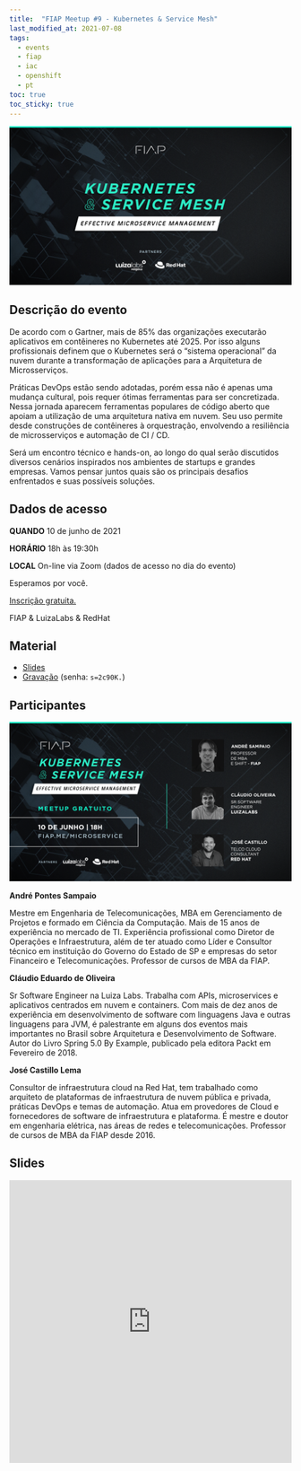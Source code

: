 ```yaml
---
title:  "FIAP Meetup #9 - Kubernetes & Service Mesh"
last_modified_at: 2021-07-08
tags:
  - events
  - fiap
  - iac
  - openshift
  - pt
toc: true
toc_sticky: true
---
```


[![](/assets/images/posts/2021-05-31-fiap-meetup/0.png)](https://www.meetup.com/pt-BR/fiapmeetups/events/278576296)

## Descrição do evento

De acordo com o Gartner, mais de 85% das organizações executarão aplicativos em contêineres no Kubernetes até 2025. Por isso alguns profissionais definem que o Kubernetes será o “sistema operacional” da nuvem durante a transformação de aplicações para a Arquitetura de Microsserviços.

Práticas DevOps estão sendo adotadas, porém essa não é apenas uma mudança cultural, pois requer ótimas ferramentas para ser concretizada. Nessa jornada aparecem ferramentas populares de código aberto que apoiam a utilização de uma arquitetura nativa em nuvem. Seu uso permite desde construções de contêineres à orquestração, envolvendo a resiliência de microsserviços e automação de CI / CD.

Será um encontro técnico e hands-on, ao longo do qual serão discutidos diversos cenários inspirados nos ambientes de startups e grandes empresas. Vamos pensar juntos quais são os principais desafios enfrentados e suas possíveis soluções.

## Dados de acesso

**QUANDO**
10 de junho de 2021

**HORÁRIO**
18h às 19:30h

**LOCAL**
On-line via Zoom (dados de acesso no dia do evento)

Esperamos por você.

[Inscrição gratuita.](https://www.meetup.com/pt-BR/fiapmeetups/events/278576296)

FIAP & LuizaLabs & RedHat

## Material

 - [Slides](https://github.com/tonanuvem/k8s-exemplos/blob/master/TALK_MEETUP_v3.pdf)
 - [Gravação](https://zoom.us/rec/share/8vzivOe-MtaDXOOGw3Ohnqa3bEXpw9Jh4TbnyZbL5VM--h7e53ter1qaeqYSJSTq.MLAt8caSC9QICm1q) (senha: `s=2c90K.`)

## Participantes

![](/assets/images/posts/2021-05-31-fiap-meetup/1.png)

**André Pontes Sampaio**

Mestre em Engenharia de Telecomunicações, MBA em Gerenciamento de Projetos e formado em Ciência da Computação. Mais de 15 anos de experiência no mercado de TI. Experiência profissional como Diretor de Operações e Infraestrutura, além de ter atuado como Líder e Consultor técnico em instituição do Governo do Estado de SP e empresas do setor Financeiro e Telecomunicações. Professor de cursos de MBA da FIAP.

**Cláudio Eduardo de Oliveira**

Sr Software Engineer na Luiza Labs. Trabalha com APIs, microservices e aplicativos centrados em nuvem e containers. Com mais de dez anos de experiência em desenvolvimento de software com linguagens Java e outras linguagens para JVM, é palestrante em alguns dos eventos mais importantes no Brasil sobre Arquitetura e Desenvolvimento de Software. Autor do Livro Spring 5.0 By Example, publicado pela editora Packt em Fevereiro de 2018.

**José Castillo Lema**

Consultor de infraestrutura cloud na Red Hat, tem trabalhado como arquiteto de plataformas de infraestrutura de nuvem pública e privada, práticas DevOps e temas de automação. Atua em provedores de Cloud e fornecedores de software de infraestrutura e plataforma. É mestre e doutor em engenharia elétrica, nas áreas de redes e telecomunicações. Professor de cursos de MBA da FIAP desde 2016.

## Slides

<iframe src="https://docs.google.com/gview?url=https://raw.githubusercontent.com/josecastillolema/talks/master/2021-fiap-meetup9/slides.pdf&embedded=true" style="width:100%; height: unset; aspect-ratio: 1/1;" frameborder="0"></iframe>